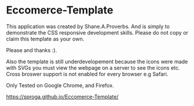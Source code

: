 # Eccomerce-Template

This application was created by Shane.A.Proverbs. And is simply to demonstrate the CSS responsive development skills. Please do not copy or claim this template as your own.

Please and thanks :).

Also the template is still underdevelopement because the icons were made with SVGs you must view the webpage on a server to see the icons etc. Cross broswer support is not enabled for every browser e.g Safari.

Only Tested on Google Chrome, and Firefox.


https://sproga.github.io/Eccomerce-Template/

